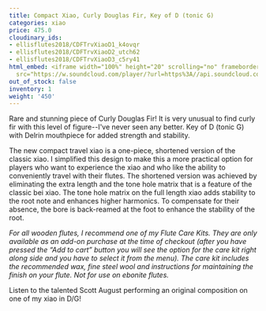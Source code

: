 ```yaml
---
title: Compact Xiao, Curly Douglas Fir, Key of D (tonic G)
categories: xiao
price: 475.0
cloudinary_ids:
- ellisflutes2018/CDFTrvXiaoD1_k4ovqr
- ellisflutes2018/CDFTrvXiaoD2_utch62
- ellisflutes2018/CDFTrvXiaoD3_c5ry41
html_embed: <iframe width="100%" height="20" scrolling="no" frameborder="no" allow="autoplay"
  src="https://w.soundcloud.com/player/?url=https%3A//api.soundcloud.com/tracks/232506958&color=%23ff5500&inverse=false&auto_play=false&show_user=true"></iframe>
out_of_stock: false
inventory: 1
weight: '450'
---
```


Rare and stunning piece of Curly Douglas Fir! It is very unusual to find curly fir with this level of figure--I've never seen any better.   Key of D (tonic G) with Delrin mouthpiece for added strength and stability.

The new compact travel xiao is a one-piece, shortened version of the classic xiao. I simplified this design to make this a more practical option for players who want to experience the xiao and who like the ability to conveniently travel with their flutes.  The shortened version was achieved by eliminating the extra length and the tone hole matrix that is a feature of the classic bei xiao. The tone hole matrix on the full length xiao adds stability to the root note and enhances higher harmonics. To compensate for their absence, the bore is back-reamed at the foot to enhance the stability of the root.

*For all wooden flutes, I recommend one of my Flute Care Kits.  They are only available as an add-on purchase at the time of checkout (after you have pressed the “Add to cart” button you will see the option for the care kit right along side and you have to select it from the menu). The care kit includes the recommended wax, fine steel wool and instructions for maintaining the finish on your flute.  Not for use on ebonite flutes.*

Listen to the talented Scott August performing an original composition on one of my xiao in D/G!